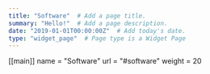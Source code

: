 ```yaml
---
title: "Software"  # Add a page title.
summary: "Hello!"  # Add a page description.
date: "2019-01-01T00:00:00Z"  # Add today's date.
type: "widget_page"  # Page type is a Widget Page
---
```


[[main]]
  name = "Software"
  url = "#software"
  weight = 20